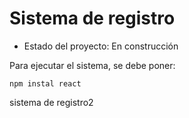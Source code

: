 <h1>Sistema de registro</h1>

- Estado del proyecto: En construcción

Para ejecutar el sistema, se debe poner:

```npm instal react```

sistema de registro2
